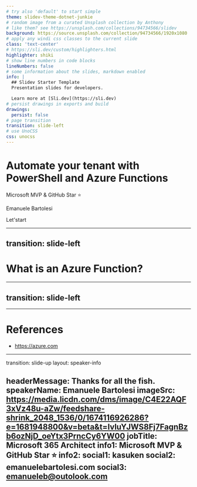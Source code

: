 ```yaml
---
# try also 'default' to start simple
theme: slidev-theme-dotnet-junkie
# random image from a curated Unsplash collection by Anthony
# like them? see https://unsplash.com/collections/94734566/slidev
background: https://source.unsplash.com/collection/94734566/1920x1080
# apply any windi css classes to the current slide
class: 'text-center'
# https://sli.dev/custom/highlighters.html
highlighter: shiki
# show line numbers in code blocks
lineNumbers: false
# some information about the slides, markdown enabled
info: |
  ## Slidev Starter Template
  Presentation slides for developers.

  Learn more at [Sli.dev](https://sli.dev)
# persist drawings in exports and build
drawings:
  persist: false
# page transition
transition: slide-left
# use UnoCSS
css: unocss
---
```


# Automate your tenant with PowerShell and Azure Functions

Microsoft MVP & GitHub Star ⭐

Emanuele Bartolesi

<div class="pt-12">
  <span @click="$slidev.nav.next" class="px-2 py-1 rounded cursor-pointer" hover="bg-white bg-opacity-10">
    Let'start <carbon:arrow-right class="inline"/>
  </span>
</div>

---
transition: slide-left
---

# What is an Azure Function?


---
transition: slide-left
---



---

# References

- https://azure.com


---
transition: slide-up
layout: speaker-info

headerMessage: Thanks for all the fish.
speakerName: Emanuele Bartolesi
imageSrc: https://media.licdn.com/dms/image/C4E22AQF3xVz48u-aZw/feedshare-shrink_2048_1536/0/1674116926286?e=1681948800&v=beta&t=IvluYJWS8Fj7FagnBzb6ozNjD_oeYtx3PrncCy6YW00
jobTitle: Microsoft 365 Architect
info1: Microsoft MVP & GitHub Star ⭐
info2: 
social1: kasuken
social2: emanuelebartolesi.com
social3: emanueleb@outolook.com
---